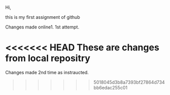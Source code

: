 Hi,

this is my first assignment of github

Changes made online1. 1st attempt.

<<<<<<< HEAD
These are changes from local repositry
=======
Changes made 2nd time as instraucted.
>>>>>>> 5018045d3b8a7393bf27864d734bb6edac255c01

